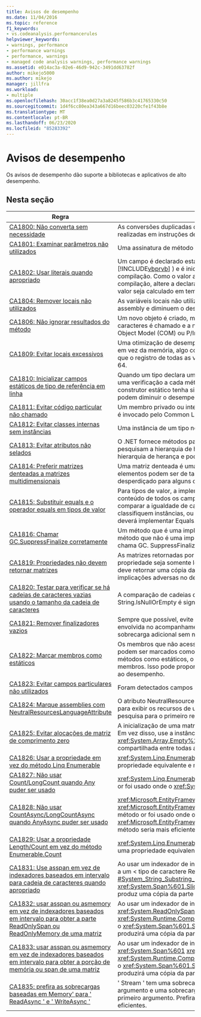 ```yaml
---
title: Avisos de desempenho
ms.date: 11/04/2016
ms.topic: reference
f1_keywords:
- vs.codeanalysis.performancerules
helpviewer_keywords:
- warnings, performance
- performance warnings
- performance, warnings
- managed code analysis warnings, performance warnings
ms.assetid: e014ac3a-02e6-46d9-942c-3491dd63782f
author: mikejo5000
ms.author: mikejo
manager: jillfra
ms.workload:
- multiple
ms.openlocfilehash: 30acc1f38ea0d27a3a8245f586b3c41765330c50
ms.sourcegitcommit: 1d4f6cc80ea343a667d16beec03220cfe1f43b8e
ms.translationtype: MT
ms.contentlocale: pt-BR
ms.lasthandoff: 06/23/2020
ms.locfileid: "85283392"
---
```

# <a name="performance-warnings"></a>Avisos de desempenho
Os avisos de desempenho dão suporte a bibliotecas e aplicativos de alto desempenho.

## <a name="in-this-section"></a>Nesta seção

| Regra | Descrição |
| - | - |
| [CA1800: Não converta sem necessidade](../code-quality/ca1800.md) | As conversões duplicadas diminui o desempenho, especialmente quando as conversões são realizadas em instruções de iteração compactas. |
| [CA1801: Examinar parâmetros não utilizados](../code-quality/ca1801.md) | Uma assinatura de método inclui um parâmetro que não é usado no corpo do método. |
| [CA1802: Usar literais quando apropriado](../code-quality/ca1802.md) | Um campo é declarado estático e somente leitura (compartilhado e ReadOnly em [!INCLUDE[vbprvb](../code-quality/includes/vbprvb_md.md)] ) e é inicializado com um valor que é computáveis no momento da compilação. Como o valor atribuído ao campo de destino é computáveis em tempo de compilação, altere a declaração para um campo const (const in [!INCLUDE[vbprvb](../code-quality/includes/vbprvb_md.md)] ) para que o valor seja calculado em tempo de compilação em vez de em tempo de execução. |
| [CA1804: Remover locais não utilizados](../code-quality/ca1804.md) | As variáveis locais não utilizadas e as atribuições desnecessárias aumentam o tamanho de um assembly e diminuem o desempenho. |
| [CA1806: Não ignorar resultados do método](../code-quality/ca1806.md) | Um novo objeto é criado, mas nunca usado, ou um método que cria e retorna uma nova cadeia de caracteres é chamado e a nova cadeia de caracteres nunca é usada ou um método Component Object Model (COM) ou P/Invoke Retorna um HRESULT ou um código de erro que nunca é usado. |
| [CA1809: Evitar locais excessivos](../code-quality/ca1809.md) | Uma otimização de desempenho comum é armazenar um valor em um registro de processador, em vez da memória, algo conhecido como "registro do valor".  Para aumentar a possibilidade de que o registro de todas as variáveis locais seja cancelado, limite o número de variáveis locais a 64. |
| [CA1810: Inicializar campos estáticos de tipo de referência em linha](../code-quality/ca1810.md) | Quando um tipo declara um construtor estático explícito, o compilador JIT (just-in-time) adiciona uma verificação a cada método estático e construtor de instância do tipo para garantir que o construtor estático tenha sido chamado anteriormente. As verificações de construtor estático podem diminuir o desempenho. |
| [CA1811: Evitar código particular não chamado](../code-quality/ca1811.md) | Um membro privado ou interno (no nível do assembly) não tem chamadores no assembly, ele não é invocado pelo Common Language Runtime e não é invocado por um delegado. |
| [CA1812: Evitar classes internas sem instâncias](../code-quality/ca1812.md) | Uma instância de um tipo no nível de assembly não é criada pelo código no assembly. |
| [CA1813: Evitar atributos não selados](../code-quality/ca1813.md) | O .NET fornece métodos para recuperar atributos personalizados. Por padrão, esses métodos pesquisam a hierarquia de herança do atributo. A validação do atributo elimina a pesquisa na hierarquia de herança e pode melhorar o desempenho. |
| [CA1814: Preferir matrizes denteadas a matrizes multidimensionais](../code-quality/ca1814.md) | Uma matriz denteada é uma matriz cujos elementos são matrizes. As matrizes que compõem os elementos podem ser de tamanhos diferentes, o que pode resultar em menos espaço desperdiçado para alguns conjuntos de dados. |
| [CA1815: Substituir equals e o operador equals em tipos de valor](../code-quality/ca1815.md) | Para tipos de valor, a implementação herdada de Equals usa a biblioteca Reflection e compara o conteúdo de todos os campos. Reflection é computacionalmente cara, e pode ser desnecessário comparar a igualdade de cada campo. Se você espera que os usuários comparem ou classifiquem instâncias, ou usem instâncias como chaves de tabela de hash, o tipo de valor deverá implementar Equals. |
| [CA1816: Chamar GC.SuppressFinalize corretamente](../code-quality/ca1816.md) | Um método que é uma implementação de Dispose não chama GC. SuppressFinalize, ou um método que não é uma implementação de Dispose chama GC. SuppressFinalize, ou um método chama GC. SuppressFinalize e passa algo diferente deste (eu em [!INCLUDE[vbprvb](../code-quality/includes/vbprvb_md.md)] ). |
| [CA1819: Propriedades não devem retornar matrizes](../code-quality/ca1819.md) | As matrizes retornadas por propriedades não são protegidas por gravação, mesmo que a propriedade seja somente leitura. Para manter a matriz à prova de adulteração, a propriedade deve retornar uma cópia da matriz. Normalmente, os usuários não compreenderão as implicações adversas no desempenho de chamar uma propriedade assim. |
| [CA1820: Testar para verificar se há cadeias de caracteres vazias usando o tamanho da cadeia de caracteres](../code-quality/ca1820.md) | A comparação de cadeias de caracteres usando-se a propriedade String.Length ou o método String.IsNullOrEmpty é significativamente mais rápida do que o uso de Equals. |
| [CA1821: Remover finalizadores vazios](../code-quality/ca1821.md) | Sempre que possível, evite finalizadores por conta da sobrecarga adicional no desempenho envolvida no acompanhamento do tempo de vida do objeto. Um finalizador vazio incorre em sobrecarga adicional sem nenhum benefício. |
| [CA1822: Marcar membros como estáticos](../code-quality/ca1822.md) | Os membros que não acessam dados da instância ou os métodos da instância de chamada podem ser marcados como estáticos (Shared no [!INCLUDE[vbprvb](../code-quality/includes/vbprvb_md.md)]). Depois que você marcar os métodos como estáticos, o compilador emitirá sites de chamada não virtuais para esses membros. Isso pode proporcionar um ganho de desempenho mensurável para o código sensível ao desempenho. |
| [CA1823: Evitar campos particulares não utilizados](../code-quality/ca1823.md) | Foram detectados campos particulares que aparentemente não são acessados no assembly. |
| [CA1824: Marque assemblies com NeutralResourcesLanguageAttribute](../code-quality/ca1824.md) | O atributo NeutralResourcesLanguage informa o ResourceManager da linguagem que foi usada para exibir os recursos de uma cultura neutra para um assembly. Isso melhora o desempenho da pesquisa para o primeiro recurso carregado e pode reduzir o conjunto de trabalho. |
| [CA1825: Evitar alocações de matriz de comprimento zero](../code-quality/ca1825.md) | A inicialização de uma matriz de comprimento zero leva à alocação de memória desnecessária. Em vez disso, use a instância de matriz vazia estaticamente alocada chamando <xref:System.Array.Empty%2A?displayProperty=nameWithType> . A alocação de memória é compartilhada entre todas as invocações desse método. |
| [CA1826: Usar a propriedade em vez do método Linq Enumerable](../code-quality/ca1826.md) | <xref:System.Linq.Enumerable>O método LINQ foi usado em um tipo que dá suporte a uma propriedade equivalente e mais eficiente. |
| [CA1827: Não usar Count/LongCount quando Any puder ser usado](../code-quality/ca1827.md) | <xref:System.Linq.Enumerable.Count%2A>o <xref:System.Linq.Enumerable.LongCount%2A> método or foi usado onde o <xref:System.Linq.Enumerable.Any%2A> método seria mais eficiente. |
| [CA1828: Não usar CountAsync/LongCountAsync quando AnyAsync puder ser usado](../code-quality/ca1828.md) | <xref:Microsoft.EntityFrameworkCore.EntityFrameworkQueryableExtensions.CountAsync%2A>o <xref:Microsoft.EntityFrameworkCore.EntityFrameworkQueryableExtensions.LongCountAsync%2A> método or foi usado onde o <xref:Microsoft.EntityFrameworkCore.EntityFrameworkQueryableExtensions.AnyAsync%2A> método seria mais eficiente. |
| [CA1829: Usar a propriedade Length/Count em vez do método Enumerable.Count](../code-quality/ca1829.md) | <xref:System.Linq.Enumerable.Count%2A>O método LINQ foi usado em um tipo que dá suporte a uma propriedade equivalente, mais eficiente `Length` ou `Count` . |
| [CA1831: Use asspan em vez de indexadores baseados em intervalo para cadeia de caracteres quando apropriado](../code-quality/ca1831.md) | Ao usar um indexador de intervalo em uma cadeia de caracteres e atribuir implicitamente o valor a um &lt; tipo de caractere ReadOnlySpan &gt; , o método <xref:System.String.Substring%2A?#System_String_Substring_System_Int32_System_Int32_> será usado em vez de <xref:System.Span%601.Slice%2A?#System_Span_1_Slice_System_Int32_System_Int32_> , que produz uma cópia da parte solicitada da cadeia de caracteres. |
| [CA1832: usar asspan ou asmemory em vez de indexadores baseados em intervalo para obter a parte ReadOnlySpan ou ReadOnlyMemory de uma matriz](../code-quality/ca1832.md) | Ao usar um indexador de intervalo em uma matriz e atribuir implicitamente o valor a um <xref:System.ReadOnlySpan%601> <xref:System.ReadOnlyMemory%601> tipo ou, o método <xref:System.Runtime.CompilerServices.RuntimeHelpers.GetSubArray%2A> será usado em vez de, o <xref:System.Span%601.Slice%2A?#System_Span_1_Slice_System_Int32_System_Int32_> que produzirá uma cópia da parte solicitada da matriz. |
| [CA1833: usar asspan ou asmemory em vez de indexadores baseados em intervalo para obter a porção de memória ou span de uma matriz](../code-quality/ca1833.md) | Ao usar um indexador de intervalo em uma matriz e atribuir implicitamente o valor a um <xref:System.Span%601> <xref:System.Memory%601> tipo ou, o método <xref:System.Runtime.CompilerServices.RuntimeHelpers.GetSubArray%2A> será usado em vez de, o <xref:System.Span%601.Slice%2A?#System_Span_1_Slice_System_Int32_System_Int32_> que produzirá uma cópia da parte solicitada da matriz. |
| [CA1835: prefira as sobrecargas baseadas em Memory' para ' ReadAsync ' e ' WriteAsync '](../code-quality/ca1835.md) | ' Stream ' tem uma sobrecarga ' ReadAsync ' que usa um ' byte de memória &lt; &gt; ' como o primeiro argumento e uma sobrecarga ' WriteAsync ' que usa um ' ReadOnlyMemory &lt; byte &gt; ' como o primeiro argumento. Prefira chamar as sobrecargas com base na memória, que são mais eficientes. |
